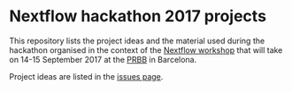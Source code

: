# Nextflow hackathon 2017 projects 

This repository lists the project ideas and the material used during the hackathon organised 
in the context of the [Nextflow workshop](https://www.nextflow.io/blog/2017/nextflow-workshop.html) 
that will take on 14-15 September 2017 at the [PRBB](https://www.prbb.org) in Barcelona. 

Project ideas are listed in the [issues page](https://github.com/nextflow-io/hack17/issues).
